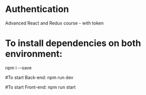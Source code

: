 # Authentication
Advanced React and Redux course - with token

# To install dependencies on both environment:
npm i --save

#To start Back-end:
npm run dev

#To start Front-end:
npm run start

